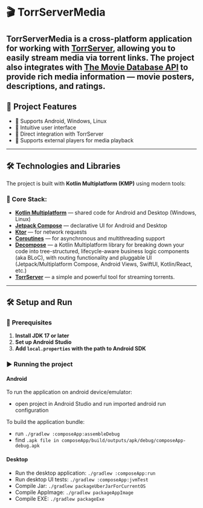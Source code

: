 # 🎬 TorrServerMedia

**TorrServerMedia** is a cross-platform application for working with [TorrServer](https://github.com/YouROK/TorrServer), allowing you to easily stream media via torrent links.
The project also integrates with [The Movie Database API](https://www.themoviedb.org/) to provide rich media information — movie posters, descriptions, and ratings.
---

## 🚀 **Project Features**

- 📌 Supports Android, Windows, Linux
- 📌 Intuitive user interface
- 📌 Direct integration with TorrServer
- 📌 Supports external players for media playback

---

## 🛠 **Technologies and Libraries**

The project is built with **Kotlin Multiplatform (KMP)** using modern tools:

### 🎯 Core Stack:

- [**Kotlin Multiplatform**](https://github.com/JetBrains/kotlin) — shared code for Android and Desktop (Windows, Linux)
- [**Jetpack Compose**](https://github.com/JetBrains/compose-multiplatform) — declarative UI for Android and Desktop
- [**Ktor**](https://github.com/ktorio/ktor) — for network requests
- [**Coroutines**](https://github.com/Kotlin/kotlinx.coroutines) — for asynchronous and multithreading support
- [**Decompose**](https://github.com/arkivanov/Decompose) — a Kotlin Multiplatform library for breaking down your code into tree-structured, lifecycle-aware business logic components (aka BLoC), with routing functionality and pluggable UI (Jetpack/Multiplatform Compose, Android Views, SwiftUI, Kotlin/React, etc.)
- [**TorrServer**](https://github.com/YouROK/TorrServer) — a simple and powerful tool for streaming torrents.

---

## 🛠️ **Setup and Run**

### 🔧 **Prerequisites**

1. **Install JDK 17 or later**
2. **Set up Android Studio**
3. **Add `local.properties` with the path to Android SDK**

### ▶️ **Running the project**

#### **Android**
To run the application on android device/emulator:
- open project in Android Studio and run imported android run configuration

To build the application bundle:
- run `./gradlew :composeApp:assembleDebug`
- find `.apk file in composeApp/build/outputs/apk/debug/composeApp-debug.apk`

#### **Desktop**
- Run the desktop application: `./gradlew :composeApp:run`
- Run desktop UI tests: `./gradlew :composeApp:jvmTest`
- Compile Jar: `./gradlew packageUberJarForCurrentOS`
- Compile AppImage: `./gradlew packageAppImage`
- Compile EXE: `./gradlew packageExe`